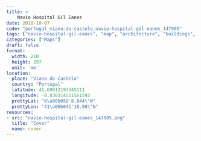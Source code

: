 ```yaml
---
title: > 
    Navio Hospital Gil Eanes
date: 2018-10-07
code: "portugal_viana-do-castelo_navio-hospital-gil-eanes_147905"
tags: ["navio-hospital-gil-eanes", "map", "architecture", "buildings", "Viana do Castelo", "Portugal"]
categories: ["Maps"]
draft: false
format:
  width: 210
  height: 297
  unit: 'mm'
location:
  place: "Viana do Castelo"
  country: "Portugal"
  latitude: 41.69012193345111
  longitude: -8.830314511561593
  prettyLat: "8\u00b050'8.044\"W"
  prettyLon: "41\u00b042'18.98\"N"
resources:
- src: "navio-hospital-gil-eanes_147905.png"
  title: "Cover"
  name: cover
---
```

